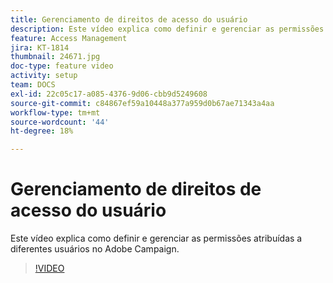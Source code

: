 ```yaml
---
title: Gerenciamento de direitos de acesso do usuário
description: Este vídeo explica como definir e gerenciar as permissões atribuídas a diferentes usuários no Adobe Campaign.
feature: Access Management
jira: KT-1814
thumbnail: 24671.jpg
doc-type: feature video
activity: setup
team: DOCS
exl-id: 22c05c17-a085-4376-9d06-cbb9d5249608
source-git-commit: c84867ef59a10448a377a959d0b67ae71343a4aa
workflow-type: tm+mt
source-wordcount: '44'
ht-degree: 18%

---
```


# Gerenciamento de direitos de acesso do usuário

Este vídeo explica como definir e gerenciar as permissões atribuídas a diferentes usuários no Adobe Campaign.

>[!VIDEO](https://video.tv.adobe.com/v/24671?quality=12&learn=on)
